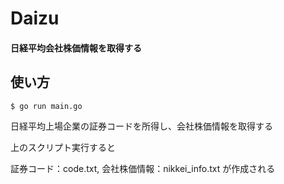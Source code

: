 # Daizu

#### 日経平均会社株価情報を取得する

## 使い方

```
$ go run main.go
```

日経平均上場企業の証券コードを所得し、会社株価情報を取得する

上のスクリプト実行すると

証券コード：code.txt,
会社株価情報：nikkei_info.txt
が作成される
